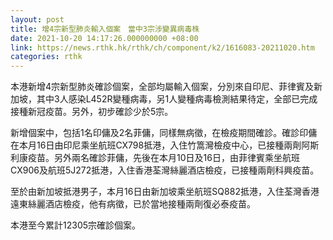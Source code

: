 ```yaml
---
layout: post
title: 增4宗新型肺炎輸入個案　當中3宗涉變異病毒株
date: 2021-10-20 14:17:26.000000000 +08:00
link: https://news.rthk.hk/rthk/ch/component/k2/1616083-20211020.htm
categories: rthk
---
```


本港新增4宗新型肺炎確診個案，全部均屬輸入個案，分別來自印尼、菲律賓及新加坡，其中3人感染L452R變種病毒，另1人變種病毒檢測結果待定，全部已完成接種新冠疫苗。另外，初步確診少於5宗。

新增個案中，包括1名印傭及2名菲傭，同樣無病徵，在檢疫期間確診。確診印傭在本月16日由印尼乘坐航班CX798抵港，入住竹篙灣檢疫中心，已接種兩劑阿斯利康疫苗。另外兩名確診菲傭，先後在本月10日及16日，由菲律賓乘坐航班CX906及航班5J272抵港，入住香港荃灣絲麗酒店檢疫，已接種兩劑科興疫苗。

至於由新加坡抵港男子，本月16日由新加坡乘坐航班SQ882抵港，入住荃灣香港遠東絲麗酒店檢疫，他有病徵，已於當地接種兩劑復必泰疫苗。

本港至今累計12305宗確診個案。

